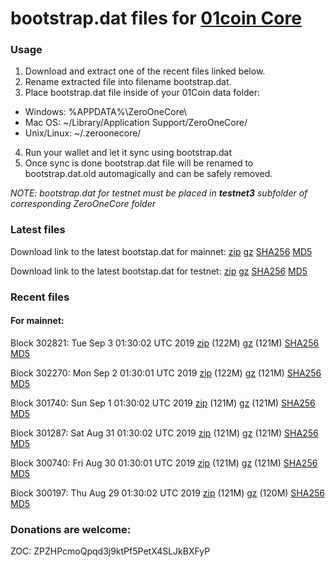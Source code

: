 # bootstrap.dat files for [01coin Core](https://01coin.io)

### Usage

1. Download and extract one of the recent files linked below.
2. Rename extracted file into filename bootstrap.dat.
3. Place bootstrap.dat file inside of your 01Coin data folder:
 - Windows: %APPDATA%\ZeroOneCore\
 - Mac OS: ~/Library/Application Support/ZeroOneCore/
 - Unix/Linux: ~/.zeroonecore/
4. Run your wallet and let it sync using bootstrap.dat
5. Once sync is done bootstrap.dat file will be renamed to bootstrap.dat.old automagically and can be safely removed.

_NOTE: bootstrap.dat for testnet must be placed in **testnet3** subfolder of corresponding ZeroOneCore folder_

### Latest files
Download link to the latest bootstap.dat for mainnet: [zip](https://files.01coin.io/mainnet/bootstrap.dat.zip) [gz](https://files.01coin.io/mainnet/bootstrap.dat.tar.gz) [SHA256](https://files.01coin.io/mainnet/sha256.txt) [MD5](https://files.01coin.io/mainnet/md5.txt)

Download link to the latest bootstap.dat for testnet: [zip](https://files.01coin.io/testnet/bootstrap.dat.zip) [gz](https://files.01coin.io/testnet/bootstrap.dat.tar.gz) [SHA256](https://files.01coin.io/testnet/sha256.txt) [MD5](https://files.01coin.io/testnet/md5.txt)

### Recent files

#### For mainnet:

Block 302821: Tue Sep  3 01:30:02 UTC 2019 [zip](https://files.01coin.io/mainnet/2019-09-03/bootstrap.dat.zip) (122M) [gz](https://files.01coin.io/mainnet/2019-09-03/bootstrap.dat.tar.gz) (121M) [SHA256](https://files.01coin.io/mainnet/2019-09-03/sha256.txt) [MD5](https://files.01coin.io/mainnet/2019-09-03/md5.txt)

Block 302270: Mon Sep  2 01:30:01 UTC 2019 [zip](https://files.01coin.io/mainnet/2019-09-02/bootstrap.dat.zip) (122M) [gz](https://files.01coin.io/mainnet/2019-09-02/bootstrap.dat.tar.gz) (121M) [SHA256](https://files.01coin.io/mainnet/2019-09-02/sha256.txt) [MD5](https://files.01coin.io/mainnet/2019-09-02/md5.txt)

Block 301740: Sun Sep  1 01:30:02 UTC 2019 [zip](https://files.01coin.io/mainnet/2019-09-01/bootstrap.dat.zip) (121M) [gz](https://files.01coin.io/mainnet/2019-09-01/bootstrap.dat.tar.gz) (121M) [SHA256](https://files.01coin.io/mainnet/2019-09-01/sha256.txt) [MD5](https://files.01coin.io/mainnet/2019-09-01/md5.txt)

Block 301287: Sat Aug 31 01:30:02 UTC 2019 [zip](https://files.01coin.io/mainnet/2019-08-31/bootstrap.dat.zip) (121M) [gz](https://files.01coin.io/mainnet/2019-08-31/bootstrap.dat.tar.gz) (121M) [SHA256](https://files.01coin.io/mainnet/2019-08-31/sha256.txt) [MD5](https://files.01coin.io/mainnet/2019-08-31/md5.txt)

Block 300740: Fri Aug 30 01:30:01 UTC 2019 [zip](https://files.01coin.io/mainnet/2019-08-30/bootstrap.dat.zip) (121M) [gz](https://files.01coin.io/mainnet/2019-08-30/bootstrap.dat.tar.gz) (121M) [SHA256](https://files.01coin.io/mainnet/2019-08-30/sha256.txt) [MD5](https://files.01coin.io/mainnet/2019-08-30/md5.txt)

Block 300197: Thu Aug 29 01:30:02 UTC 2019 [zip](https://files.01coin.io/mainnet/2019-08-29/bootstrap.dat.zip) (121M) [gz](https://files.01coin.io/mainnet/2019-08-29/bootstrap.dat.tar.gz) (120M) [SHA256](https://files.01coin.io/mainnet/2019-08-29/sha256.txt) [MD5](https://files.01coin.io/mainnet/2019-08-29/md5.txt)


### Donations are welcome:

ZOC: ZPZHPcmoQpqd3j9ktPf5PetX4SLJkBXFyP
